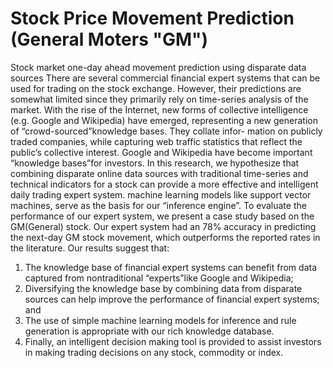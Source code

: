 # Stock Price Movement Prediction (General Moters "GM")
Stock market one-day ahead movement prediction using disparate data sources
There are several commercial financial expert systems that can be used for trading on the stock exchange. However, their predictions are somewhat limited since they primarily rely on time-series analysis of the market. With the rise of the Internet, new forms of collective intelligence (e.g. Google and Wikipedia) have emerged, representing a new generation of “crowd-sourced”knowledge bases. They collate infor- mation on publicly traded companies, while capturing web traffic statistics that reflect the public’s collective interest. Google and Wikipedia have become important “knowledge bases”for investors. In this research, we hypothesize that combining disparate online data sources with traditional time-series and technical indicators for a stock can provide a more effective and intelligent daily trading expert system. machine learning models like support vector machines, serve as the basis for our “inference engine”. To evaluate the performance of our expert system, we present a case study based on the GM(General) stock. Our expert system had an 78% accuracy in predicting the next-day GM stock movement, which outperforms the reported rates in the literature. Our results suggest that:

1. The knowledge base of financial expert systems can benefit from data captured from nontraditional “experts”like Google and Wikipedia;
2. Diversifying the knowledge base by combining data from disparate sources can help improve the performance of financial expert systems; and
3. The use of simple machine learning models for inference and rule generation is appropriate with our rich knowledge database.
4. Finally, an intelligent decision making tool is provided to assist investors in making trading decisions on any stock, commodity or index.
